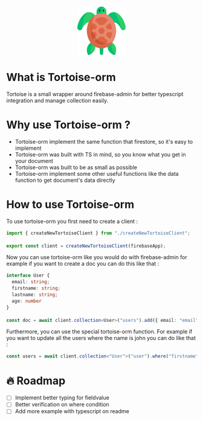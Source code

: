 <p align="center">
    <img src="./img/tortue.png" />
</p>

# What is Tortoise-orm

Tortoise is a small wrapper around firebase-admin for better typescript integration and manage collection easily.

# Why use Tortoise-orm ?

- Tortoise-orm implement the same function that firestore, so it's easy to implement
- Tortoise-orm was built with TS in mind, so you know what you get in your document
- Tortoise-orm was built to be as small as possible
- Tortoise-orm implement some other useful functions like the data function to get document's data directly

# How to use Tortoise-orm

To use tortoise-orm you first need to create a client :

```typescript
import { createNewTortoiseClient } from "./createNewTortoiseClient";

export const client = createNewTortoiseClient(firebaseApp);
```

Now you can use tortoise-orm like you would do with firebase-admin for example if you want to create a doc you can do
this like that :

```typescript
interface User {
  email: string;
  firstname: string;
  lastname: string;
  age: number
}

const doc = await client.collection<User>("users").add({ email: "email", firstname: "john", lastname: "doe", age: 35 });
```

Furthermore, you can use the special tortoise-orm function. For example if you want to update all the users where the
name is john you can do like that :

```typescript
const users = await client.collection<"User">("user").where("firstname", "==", "john").update({ firstname: "Paul" });
```

# 🔥 Roadmap
- [ ] Implement better typing for fieldvalue
- [ ] Better verification on where condition
- [ ] Add more example with typescript on readme